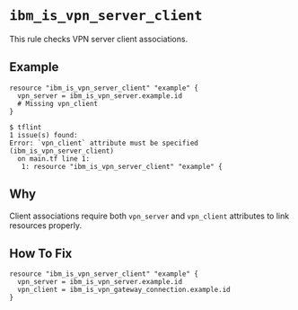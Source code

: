 # `ibm_is_vpn_server_client`

This rule checks VPN server client associations.

## Example

```hcl
resource "ibm_is_vpn_server_client" "example" {
  vpn_server = ibm_is_vpn_server.example.id
  # Missing vpn_client
}
```

```console
$ tflint
1 issue(s) found:
Error: `vpn_client` attribute must be specified (ibm_is_vpn_server_client)
  on main.tf line 1:
   1: resource "ibm_is_vpn_server_client" "example" {
```

## Why

Client associations require both `vpn_server` and `vpn_client` attributes to link resources properly.

## How To Fix

```hcl
resource "ibm_is_vpn_server_client" "example" {
  vpn_server = ibm_is_vpn_server.example.id
  vpn_client = ibm_is_vpn_gateway_connection.example.id
}
```